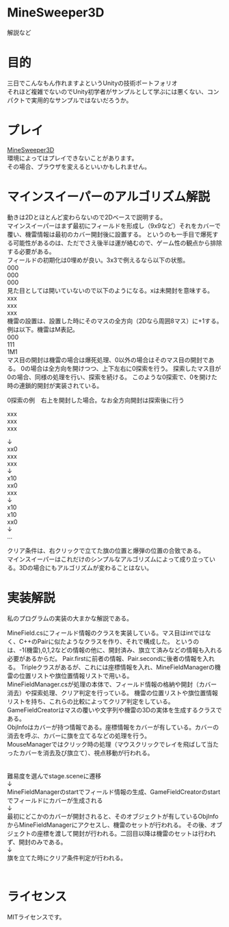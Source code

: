 # MineSweeper3D
解説など

# 目的
三日でこんなもん作れますよというUnityの技術ポートフォリオ  
それほど複雑でないのでUnity初学者がサンプルとして学ぶには悪くない、コンパクトで実用的なサンプルではないだろうか。

# プレイ
[MineSweeper3D](https://developer.cloud.unity3d.com/share/b1rzZO0s1X/webgl/)  
環境によってはプレイできないことがあります。  
その場合、ブラウザを変えるといいかもしれません。  

# マインスイーパーのアルゴリズム解説

動きは2Dとほとんど変わらないので2Dベースで説明する。  
マインスイーパーはまず最初にフィールドを形成し（9x9など）それをカバーで覆い、機雷情報は最初のカバー開封後に設置する。
というのも一手目で爆死する可能性があるのは、ただでさえ後半は運が絡むので、ゲーム性の観点から排除する必要がある。  
フィールドの初期化は0埋めが良い。3x3で例えるなら以下の状態。  
000  
000  
000  
見た目としては開いていないので以下のようになる。xは未開封を意味する。  
xxx  
xxx  
xxx  
機雷の設置は、設置した時にそのマスの全方向（2Dなら周囲8マス）に+1する。例は以下。機雷はM表記。  
000  
111  
1M1  
マス目の開封は機雷の場合は爆死処理、0以外の場合はそのマス目の開封である。
0の場合は全方向を開けつつ、上下左右に0探索を行う。
探索したマス目が0の場合、同様の処理を行い、探索を続ける。
このような0探索で、0を開けた時の連鎖的開封が実装されている。  
   
0探索の例　右上を開封した場合。なお全方向開封は探索後に行う
  
xxx  
xxx  
xxx  

↓  
xx0  
xxx  
xxx  
↓  
x10  
xx0  
xxx  
↓  
x10  
x10  
xx0  
↓  
...  
  
  
クリア条件は、右クリックで立てた旗の位置と爆弾の位置の合致である。  
マインスイーパーはこれだけのシンプルなアルゴリズムによって成り立っている。3Dの場合にもアルゴリズムが変わることはない。  

# 実装解説
私のプログラムの実装の大まかな解説である。  
  
MineField.csにフィールド情報のクラスを実装している。マス目はintではなく、C++のPairに似たようなクラスを作り、それで構成した。
というのは、-1(機雷),0,1,2などの情報の他に、開封済み、旗立て済みなどの情報も入れる必要があるからだ。
Pair.firstに前者の情報、Pair.secondに後者の情報を入れる。
Tripleクラスがあるが、これには座標情報を入れ、MineFieldManagerの機雷の位置リストや旗位置情報リストで用いる。  
MineFieldManager.csが処理の本体で、フィールド情報の格納や開封（カバー消去）や探索処理、クリア判定を行っている。
機雷の位置リストや旗位置情報リストを持ち、これらの比較によってクリア判定をしている。  
GameFieldCreatorはマスの覆いや文字列や機雷の3Dの実体を生成するクラスである。  
ObjInfoはカバーが持つ情報である。座標情報をカバーが有している。カバーの消去を呼ぶ、カバーに旗を立てるなどの処理を行う。  
MouseManagerではクリック時の処理（マウスクリックでレイを飛ばして当たったカバーを消去及び旗立て）、視点移動が行われる。  
　  
  
難易度を選んでstage.sceneに遷移  
↓  
MineFieldManagerのstartでフィールド情報の生成、GameFieldCreatorのstartでフィールドにカバーが生成される  
↓  
最初にどこかのカバーが開封されると、そのオブジェクトが有しているObjInfoからMineFieldManagerにアクセスし、機雷のセットが行われる。
その後、オブジェクトの座標を渡して開封が行われる。二回目以降は機雷のセットは行われず、開封のみである。  
↓  
旗を立てた時にクリア条件判定が行われる。  
　


# ライセンス
MITライセンスです。
　
